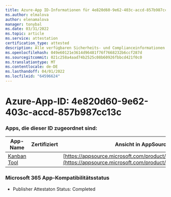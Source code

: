 ```yaml
---
title: Azure-App ID-Informationen für 4e820d60-9e62-403c-accd-857b987cc13c
ms.author: elmalova
author: elenamalova
manager: tonybal
ms.date: 03/31/2022
ms.topic: article
ms.service: attestation
certification_type: attested
description: Alle verfügbaren Sicherheits- und Complianceinformationen für 4e820d60-9e62-403c-accd-857b987cc13c.
ms.openlocfilehash: 049e60121e3614d96481f76f7668232b6ccf287d
ms.sourcegitcommit: 021c258a4aad74b2525c08b60926fbbcd421f0c0
ms.translationtype: MT
ms.contentlocale: de-DE
ms.lasthandoff: 04/01/2022
ms.locfileid: "64596624"
---
```

# <a name="azure-app-id-4e820d60-9e62-403c-accd-857b987cc13c"></a>Azure-App-ID: 4e820d60-9e62-403c-accd-857b987cc13c


### <a name="apps-associated-with-this-id"></a>Apps, die dieser ID zugeordnet sind:
| **App-Name** | **Zertifiziert** | **Ansicht in AppSource** |
|--------------|---------------|-----------------------|
| [Kanban Tool](../forward/WA200002121.md) |  | [https://appsource.microsoft.com/product/office/WA200002121](https://appsource.microsoft.com/product/office/WA200002121) |

### <a name="microsoft-365-app-compliance-status"></a>Microsoft 365 App-Kompatibilitätsstatus
- Publisher Attestaton Status: Completed
